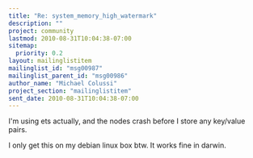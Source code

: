 ```yaml
---
title: "Re: system_memory_high_watermark"
description: ""
project: community
lastmod: 2010-08-31T10:04:38-07:00
sitemap:
  priority: 0.2
layout: mailinglistitem
mailinglist_id: "msg00987"
mailinglist_parent_id: "msg00986"
author_name: "Michael Colussi"
project_section: "mailinglistitem"
sent_date: 2010-08-31T10:04:38-07:00
---
```



I'm using ets actually, and the nodes crash before I store any key/value
pairs.

I only get this on my debian linux box btw. It works fine in darwin.
